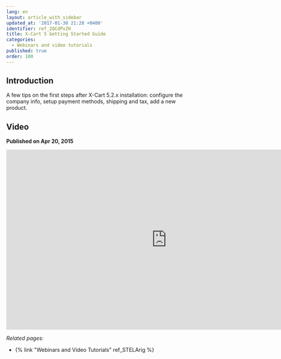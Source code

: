 ```yaml
---
lang: en
layout: article_with_sidebar
updated_at: '2017-01-30 21:28 +0400'
identifier: ref_2QCdPxZH
title: X-Cart 5 Getting Started Guide
categories:
  - Webinars and video tutorials
published: true
order: 100
---
```

## Introduction

A few tips on the first steps after X-Cart 5.2.x installation: configure the company info, setup payment methods, shipping and tax, add a new product.

## Video
**Published on Apr 20, 2015**
<iframe class="youtube-player" type="text/html" style="width: 853px; height: 480px" src="https://www.youtube.com/embed/lV-jyiNIfb8" frameborder="0"></iframe>


_Related pages:_

*   {% link "Webinars and Video Tutorials" ref_STELArig %}
